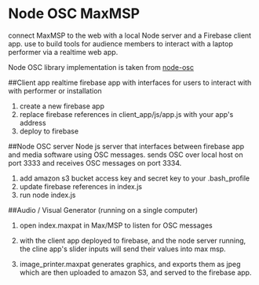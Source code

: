 # Node OSC MaxMSP
connect MaxMSP to the web with a local Node server and a Firebase client app.
use to build tools for audience members to interact with a laptop performer via a realtime web app.


Node OSC library implementation is taken from [node-osc](https://github.com/TheAlphaNerd/node-osc)

##Client app
realtime firebase app with interfaces for users to interact with
with performer or installation

1. create a new firebase app
2. replace firebase references in client_app/js/app.js with your app's address
3. deploy to firebase


##Node OSC server
Node js server that interfaces between firebase app and media software using OSC messages.
sends OSC over local host on port 3333 and receives OSC messages on port 3334.

1. add amazon s3 bucket access key and secret key to your .bash_profile
3. update firebase references in index.js
2. run node index.js




##Audio / Visual Generator
(running on a single computer)

1. open index.maxpat in Max/MSP to listen for OSC messages
2. with the client app deployed to firebase, and the node server running, the cline app's slider inputs will send their values into max msp.

3. image_printer.maxpat generates graphics, and exports them as jpeg which are then uploaded to amazon S3, and served to the firebase app.




